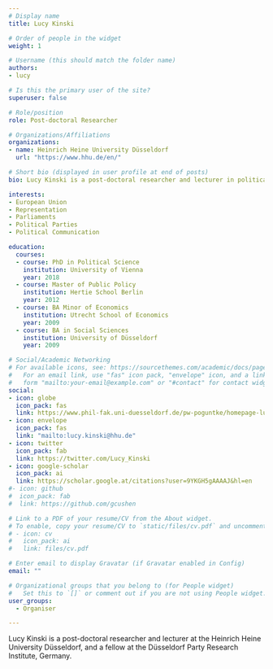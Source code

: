 ```yaml
---
# Display name
title: Lucy Kinski

# Order of people in the widget
weight: 1

# Username (this should match the folder name)
authors:
- lucy

# Is this the primary user of the site?
superuser: false

# Role/position
role: Post-doctoral Researcher

# Organizations/Affiliations
organizations:
- name: Heinrich Heine University Düsseldorf
  url: "https://www.hhu.de/en/"

# Short bio (displayed in user profile at end of posts)
bio: Lucy Kinski is a post-doctoral researcher and lecturer in political science at the Heinrich Heine University Düsseldorf, and a fellow at the Düsseldorf Party Research Institute, Germany.

interests:
- European Union
- Representation
- Parliaments
- Political Parties
- Political Communication

education:
  courses:
  - course: PhD in Political Science
    institution: University of Vienna
    year: 2018
  - course: Master of Public Policy
    institution: Hertie School Berlin
    year: 2012
  - course: BA Minor of Economics
    institution: Utrecht School of Economics
    year: 2009
  - course: BA in Social Sciences
    institution: University of Düsseldorf
    year: 2009

# Social/Academic Networking
# For available icons, see: https://sourcethemes.com/academic/docs/page-builder/#icons
#   For an email link, use "fas" icon pack, "envelope" icon, and a link in the
#   form "mailto:your-email@example.com" or "#contact" for contact widget.
social:
- icon: globe
  icon_pack: fas
  link: https://www.phil-fak.uni-duesseldorf.de/pw-poguntke/homepage-lucy-kinski/
- icon: envelope
  icon_pack: fas
  link: "mailto:lucy.kinski@hhu.de"
- icon: twitter
  icon_pack: fab
  link: https://twitter.com/Lucy_Kinski
- icon: google-scholar
  icon_pack: ai
  link: https://scholar.google.at/citations?user=9YKGH5gAAAAJ&hl=en
#- icon: github
#  icon_pack: fab
#  link: https://github.com/gcushen

# Link to a PDF of your resume/CV from the About widget.
# To enable, copy your resume/CV to `static/files/cv.pdf` and uncomment the lines below.
# - icon: cv
#   icon_pack: ai
#   link: files/cv.pdf

# Enter email to display Gravatar (if Gravatar enabled in Config)
email: ""

# Organizational groups that you belong to (for People widget)
#   Set this to `[]` or comment out if you are not using People widget.
user_groups: 
  - Organiser

---
```


Lucy Kinski is a post-doctoral researcher and lecturer at the Heinrich Heine University Düsseldorf, and a fellow at the Düsseldorf Party Research Institute, Germany.

